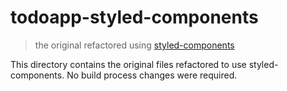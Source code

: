 # todoapp-styled-components

> the original refactored using [styled-components](https://github.com/styled-components/styled-components)

This directory contains the original files refactored to use styled-components. No build process changes were required.
